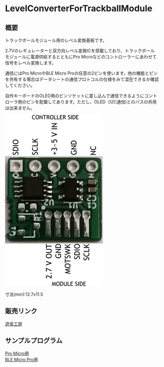 # LevelConverterForTrackballModule

## 概要
トラックボールモジュール用のレベル変換基板です。

2.7Vのレギュレーターと双方向レベル変換ICを搭載しており、トラックボールモジュールに電源供給するとともにPro Microなどのコントローラーにあわせて信号をレベル変換します。

通信にはPro MicroやBLE Micro Proの任意の2ピンを使います。他の機能とピンを共有する場合はデータシートの通信プロトコルの仕様をみて混在できるか確認してください。

自作キーボードのOLED用のピンソケットに差し込んで通信できるようにコントローラ側のピンを配置してあります。ただし、OLED（I2C通信)とのバスの共用は出来ません。

![pin_assign](doc/img/main.png)

寸法(mm):12.7x11.5

## 販売リンク
[遊舎工房](https://yushakobo.jp/shop/a0800tl-01-1/)

## サンプルプログラム
[Pro Micro用](https://github.com/sekigon-gonnoc/qmk_firmware/tree/dev/ble_micro_pro/keyboards/helix/rev2/keymaps/bto_tb)  
[BLE Micro Pro用](https://github.com/sekigon-gonnoc/qmk_firmware/tree/dev/ble_micro_pro/keyboards/ble_micro_pro/keymaps/bto_tb)
